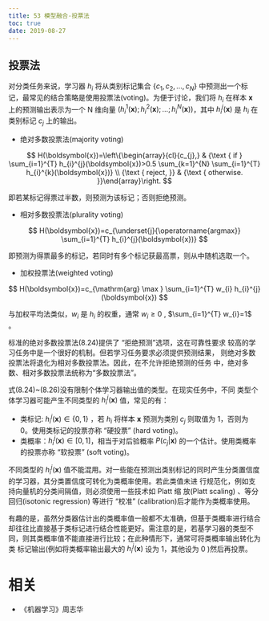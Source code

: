 ```yaml
---
title: 53 模型融合-投票法
toc: true
date: 2019-08-27
---
```



## 投票法

对分类任务来说，学习器 $h_i$ 将从类别标记集合 $\left\{c_{1}, c_{2}, \ldots, c_{N}\right\}$ 中预测出一个标记，最常见的结合策略是使用投票法(voting)。为便于讨论，我们将 $h_i$ 在样本 $\boldsymbol{x}$ 上的预测输出表示为一个 N 维向量 $\left(h_{i}^{1}(\boldsymbol{x}) ; h_{i}^{2}(\boldsymbol{x}) ; \ldots ; h_{i}^{N}(\boldsymbol{x})\right)$，其中 $h_{i}^{j}(\boldsymbol{x})$ 是 $h_i$ 在类别标记 $c_j$ 上的输出。

- 绝对多数投票法(majority voting)

$$
H(\boldsymbol{x})=\left\{\begin{array}{cl}{c_{j},} & {\text { if } \sum_{i=1}^{T} h_{i}^{j}(\boldsymbol{x})>0.5 \sum_{k=1}^{N} \sum_{i=1}^{T} h_{i}^{k}(\boldsymbol{x})} \\ {\text { reject, }} & {\text { otherwise. }}\end{array}\right.
$$

即若某标记得票过半数，则预测为该标记；否则拒绝预测。

- 相对多数投票法(plurality voting)

$$
H(\boldsymbol{x})=c_{\underset{j}{\operatorname{argmax}} \sum_{i=1}^{T} h_{i}^{j}(\boldsymbol{x})}
$$

即预测为得票最多的标记，若同时有多个标记获最高票，则从中随机选取一个。

- 加权投票法(weighted voting)

$$
H(\boldsymbol{x})=c_{\mathrm{arg} \max } \sum_{i=1}^{T} w_{i} h_{i}^{j}(\boldsymbol{x})
$$

与加权平均法类似，$w_i$ 是 $h_i$ 的权重，通常 $w_i\geq 0$ , $\sum_{i=1}^{T} w_{i}=1$ 。


标准的绝对多数投票法(8.24)提供了 “拒绝预测”选项，这在可靠性要求 较高的学习任务中是一个很好的机制。但若学习任务要求必须提供预测结果， 则绝对多数投票法将退化为相对多数投票法。因此，在不允许拒绝预测的任务 中，绝对多数、相对多数投票法统称为“多数投票法”。

式(8.24)~(8.26)没有限制个体学习器输出值的类型。在现实任务中，不同 类型个体学习器可能产生不同类型的 $h_{i}^{j}(\boldsymbol{x})$ 值，常见的有：

- 类标记: $h_{i}^{j}(\boldsymbol{x}) \in\{0,1\}$ ，若 $h_i$ 将样本 $\boldsymbol{x}$ 预测为类别 $c_j$ 则取值为 $1$，否则为 $0$。使用类标记的投票亦称 “硬投票” (hard voting)。
- 类概率：$h_{i}^{j}(\boldsymbol{x}) \in[0,1]$，相当于对后验概率 $P\left(c_{j} | \boldsymbol{x}\right)$ 的一个估计。使用类概率的投票亦称 “软投票” (soft voting)。

不同类型的 $h_{i}^{j}(\boldsymbol{x})$ 值不能混用。对一些能在预测出类别标记的同时产生分类置信度的学习器，其分类置信度可转化为类概率使用。若此类值未进 行规范化，例如支持向量机的分类间隔值，则必须使用一些技术如 Platt 缩 放(Platt scaling) 、等分回归(isotonic regression) 等进行 “校准” (calibration)后才能作为类概率使用。

有趣的是，虽然分类器估计出的类概率值一般都不太准确，但基于类概率进行结合却往往比直接基于类标记进行结合性能更好。需注意的是，若基学习器的类型不同，则其类概率值不能直接进行比较；在此种情形下，通常可将类概率输出转化为类 标记输出(例如将类概率输出最大的 $h_{i}^{j}(\boldsymbol{x})$ 设为 $1$，其他设为 $0$ )然后再投票。


# 相关

- 《机器学习》周志华

